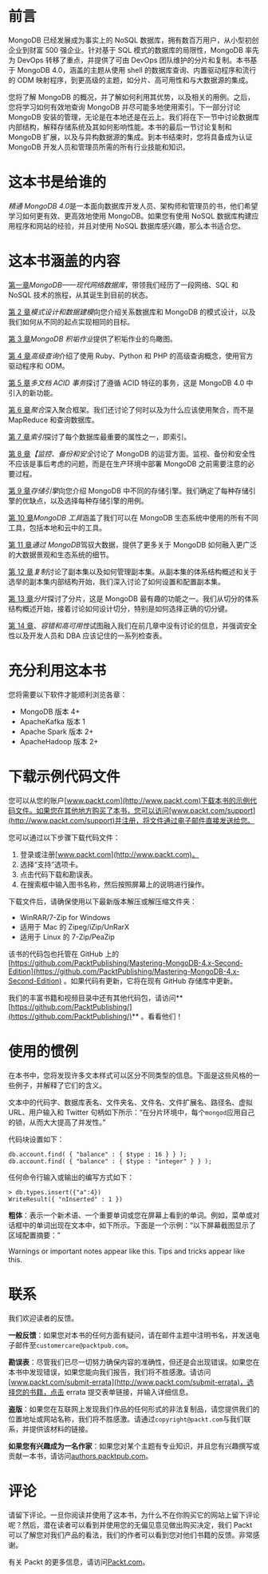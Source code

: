 # 前言

MongoDB 已经发展成为事实上的 NoSQL 数据库，拥有数百万用户，从小型初创企业到财富 500 强企业。针对基于 SQL 模式的数据库的局限性，MongoDB 率先为 DevOps 转移了重点，并提供了可由 DevOps 团队维护的分片和复制。本书基于 MongoDB 4.0，涵盖的主题从使用 shell 的数据库查询、内置驱动程序和流行的 ODM 映射程序，到更高级的主题，如分片、高可用性和与大数据源的集成。

您将了解 MongoDB 的概况，并了解如何利用其优势，以及相关的用例。之后，您将学习如何有效地查询 MongoDB 并尽可能多地使用索引。下一部分讨论 MongoDB 安装的管理，无论是在本地还是在云上。我们将在下一节中讨论数据库内部结构，解释存储系统及其如何影响性能。本书的最后一节讨论复制和 MongoDB 扩展，以及与异构数据源的集成。到本书结束时，您将具备成为认证 MongoDB 开发人员和管理员所需的所有行业技能和知识。

# 这本书是给谁的

*精通 MongoDB 4.0*是一本面向数据库开发人员、架构师和管理员的书，他们希望学习如何更有效、更高效地使用 MongoDB。如果您有使用 NoSQL 数据库构建应用程序和网站的经验，并且对使用 NoSQL 数据库感兴趣，那么本书适合您。

# 这本书涵盖的内容

[第一章](00.html)*MongoDB——现代网络数据库*，带领我们经历了一段网络、SQL 和 NoSQL 技术的旅程，从其诞生到目前的状态。

[第 2 章](00.html)*模式设计和数据建模*向您介绍关系数据库和 MongoDB 的模式设计，以及我们如何从不同的起点实现相同的目标。

[第 3 章](00.html)*MongoDB 积垢作业*提供了积垢作业的鸟瞰图。

[第 4 章](00.html)*高级查询*介绍了使用 Ruby、Python 和 PHP 的高级查询概念，使用官方驱动程序和 ODM。

[第 5 章](00.html)*多文档 ACID 事务*探讨了遵循 ACID 特征的事务，这是 MongoDB 4.0 中引入的新功能。

[第 6 章](00.html)*聚合*深入聚合框架。我们还讨论了何时以及为什么应该使用聚合，而不是 MapReduce 和查询数据库。

[第 7 章](00.html)*索引*探讨了每个数据库最重要的属性之一，即索引。

[第 8 章](00.html)*【监控、备份和安全*讨论了 MongoDB 的运营方面。监视、备份和安全性不应该是事后考虑的问题，而是在生产环境中部署 MongoDB 之前需要注意的必要过程。

[第 9 章](10.html)*存储引擎*向您介绍 MongoDB 中不同的存储引擎。我们确定了每种存储引擎的优缺点，以及选择每种存储引擎的用例。

[第 10 章](10.html)*MongoDB 工具*涵盖了我们可以在 MongoDB 生态系统中使用的所有不同工具，包括本地和云中的工具。

[第 11 章](00.html)*通过 MongoDB*驾驭大数据，提供了更多关于 MongoDB 如何融入更广泛的大数据景观和生态系统的细节。

[第 12 章](00.html)*复制*讨论了副本集以及如何管理副本集。从副本集的体系结构概述和关于选举的副本集内部结构开始，我们深入讨论了如何设置和配置副本集。

[第 13 章](00.html)*分片*探讨了分片，这是 MongoDB 最有趣的功能之一。我们从切分的体系结构概述开始，接着讨论如何设计切分，特别是如何选择正确的切分键。

[第 14 章](00.html)、*容错和高可用性*试图融入我们在前几章中没有讨论的信息，并强调安全性以及开发人员和 DBA 应该记住的一系列检查表。

# 充分利用这本书

您将需要以下软件才能顺利浏览各章：

*   MongoDB 版本 4+
*   ApacheKafka 版本 1
*   Apache Spark 版本 2+
*   ApacheHadoop 版本 2+

# 下载示例代码文件

您可以从您的账户[www.packt.com](http://www.packt.com)下载本书的示例代码文件。如果您在其他地方购买了本书，您可以访问[www.packt.com/support](http://www.packt.com/support)并注册，将文件通过电子邮件直接发送给您。

您可以通过以下步骤下载代码文件：

1.  登录或注册[www.packt.com](http://www.packt.com)。
2.  选择“支持”选项卡。
3.  点击代码下载和勘误表。
4.  在搜索框中输入图书名称，然后按照屏幕上的说明进行操作。

下载文件后，请确保使用以下最新版本解压或解压缩文件夹：

*   WinRAR/7-Zip for Windows
*   适用于 Mac 的 Zipeg/iZip/UnRarX
*   适用于 Linux 的 7-Zip/PeaZip

该书的代码包也托管在 GitHub 上的[https://github.com/PacktPublishing/Mastering-MongoDB-4.x-Second-Edition](https://github.com/PacktPublishing/Mastering-MongoDB-4.x-Second-Edition) 。如果代码有更新，它将在现有 GitHub 存储库中更新。

我们的丰富书籍和视频目录中还有其他代码包，请访问**[https://github.com/PacktPublishing/](https://github.com/PacktPublishing/)** 。看看他们！

# 使用的惯例

在本书中，您将发现许多文本样式可以区分不同类型的信息。下面是这些风格的一些例子，并解释了它们的含义。

文本中的代码字、数据库表名、文件夹名、文件名、文件扩展名、路径名、虚拟 URL、用户输入和 Twitter 句柄如下所示：“在分片环境中，每个`mongod`应用自己的锁，从而大大提高了并发性。”

代码块设置如下：

```
db.account.find( { "balance" : { $type : 16 } } );
db.account.find( { "balance" : { $type : "integer" } } );
```

任何命令行输入或输出的编写方式如下：

```
> db.types.insert({"a":4})
WriteResult({ "nInserted" : 1 })
```

**粗体**：表示一个新术语、一个重要单词或您在屏幕上看到的单词。例如，菜单或对话框中的单词出现在文本中，如下所示。下面是一个示例：“以下屏幕截图显示了区域配置摘要：”

Warnings or important notes appear like this. Tips and tricks appear like this.

# 联系

我们欢迎读者的反馈。

**一般反馈**：如果您对本书的任何方面有疑问，请在邮件主题中注明书名，并发送电子邮件至`customercare@packtpub.com`。

**勘误表**：尽管我们已尽一切努力确保内容的准确性，但还是会出现错误。如果您在本书中发现错误，如果您能向我们报告，我们将不胜感激。请访问[www.packt.com/submit-errata](http://www.packt.com/submit-errata)，选择您的书籍，点击 errata 提交表单链接，并输入详细信息。

**盗版**：如果您在互联网上发现我们作品的任何形式的非法复制品，请您提供我们的位置地址或网站名称，我们将不胜感激。请通过`copyright@packt.com`与我们联系，并提供该材料的链接。

**如果您有兴趣成为一名作家**：如果您对某个主题有专业知识，并且您有兴趣撰写或贡献一本书，请访问[authors.packtpub.com](http://authors.packtpub.com/)。

# 评论

请留下评论。一旦你阅读并使用了这本书，为什么不在你购买它的网站上留下评论呢？然后，潜在读者可以看到并使用您的无偏见意见做出购买决定，我们 Packt 可以了解您对我们产品的看法，我们的作者可以看到您对他们书籍的反馈。非常感谢。

有关 Packt 的更多信息，请访问[Packt.com](http://www.packt.com/)。